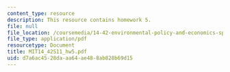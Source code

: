 ```yaml
---
content_type: resource
description: This resource contains homework 5.
file: null
file_location: /coursemedia/14-42-environmental-policy-and-economics-spring-2011/d7a6ac4528daaa64ae488ab828b69d15_MIT14_42S11_hw5.pdf
file_type: application/pdf
resourcetype: Document
title: MIT14_42S11_hw5.pdf
uid: d7a6ac45-28da-aa64-ae48-8ab828b69d15
---
```

